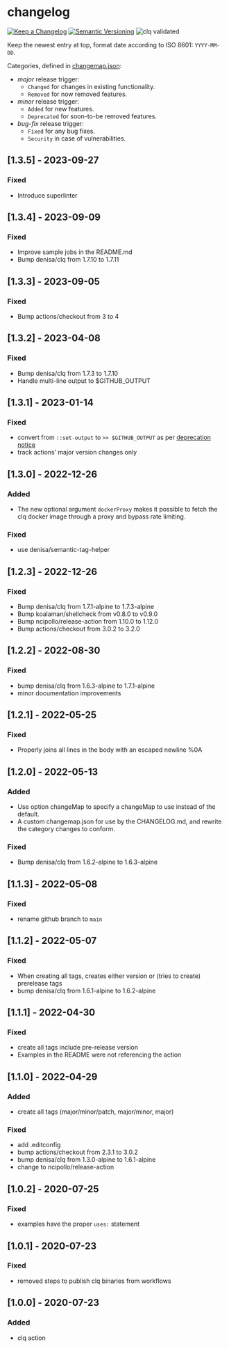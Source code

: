 # changelog

[![Keep a Changelog](https://img.shields.io/badge/Keep%20a%20Changelog-1.0.0-informational)](https://keepachangelog.com/en/1.0.0/)
[![Semantic Versioning](https://img.shields.io/badge/Sematic%20Versioning-2.0.0-informational)](https://semver.org/spec/v2.0.0.html)
![clq validated](https://img.shields.io/badge/clq-validated-success)

Keep the newest entry at top, format date according to ISO 8601: `YYYY-MM-DD`.

Categories, defined in [changemap.json](.github/clq/changemap.json):

- *major* release trigger:
  - `Changed` for changes in existing functionality.
  - `Removed` for now removed features.
- *minor* release trigger:
  - `Added` for new features.
  - `Deprecated` for soon-to-be removed features.
- *bug-fix* release trigger:
  - `Fixed` for any bug fixes.
  - `Security` in case of vulnerabilities.

## [1.3.5] - 2023-09-27

### Fixed

- Introduce superlinter

## [1.3.4] - 2023-09-09

### Fixed

- Improve sample jobs in the README.md
- Bump denisa/clq from 1.7.10 to 1.7.11

## [1.3.3] - 2023-09-05

### Fixed

- Bump actions/checkout from 3 to 4

## [1.3.2] - 2023-04-08

### Fixed

- Bump denisa/clq from 1.7.3 to 1.7.10
- Handle multi-line output to $GITHUB_OUTPUT

## [1.3.1] - 2023-01-14

### Fixed

- convert from `::set-output` to `>> $GITHUB_OUTPUT` as per [deprecation notice](https://github.blog/changelog/2022-10-11-github-actions-deprecating-save-state-and-set-output-commands/)
- track actions’ major version changes only

## [1.3.0] - 2022-12-26

### Added

- The new optional argument `dockerProxy` makes it possible to fetch the clq docker image
  through a proxy and bypass rate limiting.

### Fixed

- use denisa/semantic-tag-helper

## [1.2.3] - 2022-12-26

### Fixed

- Bump denisa/clq from 1.7.1-alpine to 1.7.3-alpine
- Bump koalaman/shellcheck from v0.8.0 to v0.9.0
- Bump ncipollo/release-action from 1.10.0 to 1.12.0
- Bump actions/checkout from 3.0.2 to 3.2.0

## [1.2.2] - 2022-08-30

### Fixed

- bump denisa/clq from 1.6.3-alpine to 1.7.1-alpine
- minor documentation improvements

## [1.2.1] - 2022-05-25

### Fixed

- Properly joins all lines in the body with an escaped newline %0A

## [1.2.0] - 2022-05-13

### Added

- Use option changeMap to specify a changeMap to use instead of the default.
- A custom changemap.json for use by the CHANGELOG.md, and rewrite the category changes
  to conform.

### Fixed

- Bump denisa/clq from 1.6.2-alpine to 1.6.3-alpine

## [1.1.3] - 2022-05-08

### Fixed

- rename github branch to `main`

## [1.1.2] - 2022-05-07

### Fixed

- When creating all tags, creates either version or (tries to create) prerelease tags
- bump denisa/clq from 1.6.1-alpine to 1.6.2-alpine

## [1.1.1] - 2022-04-30

### Fixed

- create all tags include pre-release version
- Examples in the README were not referencing the action

## [1.1.0] - 2022-04-29

### Added

- create all tags (major/minor/patch, major/minor, major)

### Fixed

- add .editconfig
- bump actions/checkout from 2.3.1 to 3.0.2
- bump denisa/clq from 1.3.0-alpine to 1.6.1-alpine
- change to ncipollo/release-action

## [1.0.2] - 2020-07-25

### Fixed

- examples have the proper `uses:` statement

## [1.0.1] - 2020-07-23

### Fixed

- removed steps to publish clq binaries from workflows

## [1.0.0] - 2020-07-23

### Added

- clq action
